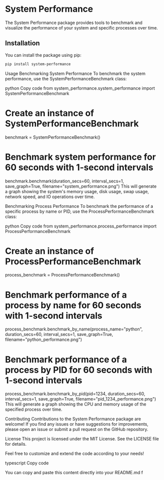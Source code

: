 # System Performance

The System Performance package provides tools to benchmark and visualize the performance of your system and specific processes over time.

## Installation

You can install the package using pip:

```bash
pip install system-performance

```

Usage
Benchmarking System Performance
To benchmark the system performance, use the SystemPerformanceBenchmark class:

python
Copy code
from system_performance.system_performance import SystemPerformanceBenchmark

# Create an instance of SystemPerformanceBenchmark

benchmark = SystemPerformanceBenchmark()

# Benchmark system performance for 60 seconds with 1-second intervals

benchmark.benchmark(duration_secs=60, interval_secs=1, save_graph=True, filename="system_performance.png")
This will generate a graph showing the system's memory usage, disk usage, swap usage, network speed, and IO operations over time.

Benchmarking Process Performance
To benchmark the performance of a specific process by name or PID, use the ProcessPerformanceBenchmark class:

python
Copy code
from system_performance.process_performance import ProcessPerformanceBenchmark

# Create an instance of ProcessPerformanceBenchmark

process_benchmark = ProcessPerformanceBenchmark()

# Benchmark performance of a process by name for 60 seconds with 1-second intervals

process_benchmark.benchmark_by_name(process_name="python", duration_secs=60, interval_secs=1, save_graph=True, filename="python_performance.png")

# Benchmark performance of a process by PID for 60 seconds with 1-second intervals

process_benchmark.benchmark_by_pid(pid=1234, duration_secs=60, interval_secs=1, save_graph=True, filename="pid_1234_performance.png")
This will generate a graph showing the CPU and memory usage of the specified process over time.

Contributing
Contributions to the System Performance package are welcome! If you find any issues or have suggestions for improvements, please open an issue or submit a pull request on the GitHub repository.

License
This project is licensed under the MIT License. See the LICENSE file for details.

Feel free to customize and extend the code according to your needs!

typescript
Copy code

You can copy and paste this content directly into your README.md f

```

```
